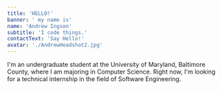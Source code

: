 ```yaml
---
title: 'HELLO!'
banner: ' my name is'
name: 'Andrew Ingson'
subtitle: 'I code things.'
contactText: 'Say Hello!'
avatar: './AndrewHeadshot2.jpg'
---
```


I'm an undergraduate student at the University of Maryland, Baltimore County, where I am majoring in Computer Science. Right now, I'm looking for a technical internship in the field of Software Engineering.
